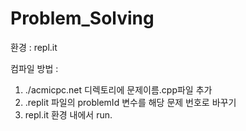 # Problem_Solving

환경 : repl.it

컴파일 방법 : 
1. ./acmicpc.net 디렉토리에 문제이름.cpp파일 추가
2. .replit 파일의 problemId 변수를 해당 문제 번호로 바꾸기
3. repl.it 환경 내에서 run. 